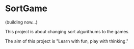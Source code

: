 SortGame
========

(building now...)

This project is about changing sort algurithums to the games.

The aim of this project is "Learn with fun, play with thinking."

